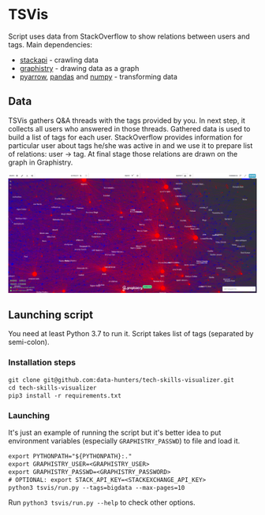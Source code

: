 # TSVis
Script uses data from StackOverflow to show relations between users and tags. Main dependencies:

* [stackapi](https://github.com/AWegnerGitHub/stackapi) - crawling data
* [graphistry](https://github.com/graphistry/pygraphistry) - drawing data as a graph
* [pyarrow](https://github.com/apache/arrow/tree/master/python), [pandas](https://github.com/pandas-dev/pandas) and [numpy](https://github.com/numpy/numpy) - transforming data

## Data
TSVis gathers Q&A threads with the tags provided by you. In next step, it collects all users who answered in those threads. Gathered data is used to build a list of tags for each user. StackOverflow provides information for particular user about tags he/she was active in and we use it to prepare list of relations: user -> tag. At final stage those relations are drawn on the graph in Graphistry.

![Graphistry - sample result](https://github.com/data-hunters/tech-skills-visualizer/blob/main/assets/graphistry_bd.png?raw=true)

## Launching script
You need at least Python 3.7 to run it. Script takes list of tags (separated by semi-colon).

### Installation steps
```
git clone git@github.com:data-hunters/tech-skills-visualizer.git
cd tech-skills-visualizer
pip3 install -r requirements.txt
```

### Launching
It's just an example of running the script but it's better idea to put environment variables (especially `GRAPHISTRY_PASSWD`) to file and load it.
```
export PYTHONPATH="${PYTHONPATH}:."
export GRAPHISTRY_USER=<GRAPHISTRY_USER>
export GRAPHISTRY_PASSWD=<GRAPHISTRY_PASSWORD> 
# OPTIONAL: export STACK_API_KEY=<STACKEXCHANGE_API_KEY>
python3 tsvis/run.py --tags=bigdata --max-pages=10
```
Run `python3 tsvis/run.py --help` to check other options.

